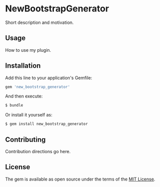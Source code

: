# NewBootstrapGenerator
Short description and motivation.

## Usage
How to use my plugin.

## Installation
Add this line to your application's Gemfile:

```ruby
gem 'new_bootstrap_generator'
```

And then execute:
```bash
$ bundle
```

Or install it yourself as:
```bash
$ gem install new_bootstrap_generator
```

## Contributing
Contribution directions go here.

## License
The gem is available as open source under the terms of the [MIT License](https://opensource.org/licenses/MIT).

